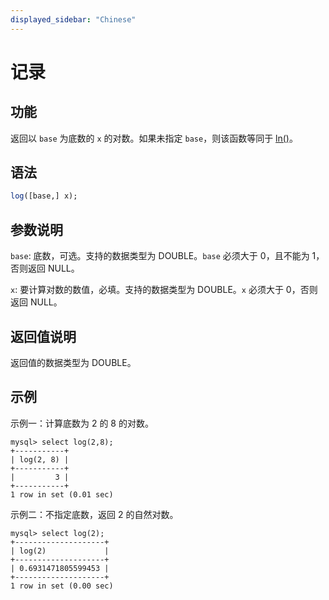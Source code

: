 ```yaml
---
displayed_sidebar: "Chinese"
---
```


# 记录

## 功能

返回以 `base` 为底数的 `x` 的对数。如果未指定 `base`，则该函数等同于 [ln()](./ln.md)。

## 语法

```Haskell
log([base,] x);
```

## 参数说明

`base`: 底数，可选。支持的数据类型为 DOUBLE。`base` 必须大于 0，且不能为 1，否则返回 NULL。

`x`: 要计算对数的数值，必填。支持的数据类型为 DOUBLE。`x` 必须大于 0，否则返回 NULL。

## 返回值说明

返回值的数据类型为 DOUBLE。

## 示例

示例一：计算底数为 2 的 8 的对数。

```Plain Text
mysql> select log(2,8);
+-----------+
| log(2, 8) |
+-----------+
|         3 |
+-----------+
1 row in set (0.01 sec)
```

示例二：不指定底数，返回 2 的自然对数。

```Plain Text
mysql> select log(2);
+--------------------+
| log(2)             |
+--------------------+
| 0.6931471805599453 |
+--------------------+
1 row in set (0.00 sec)
```